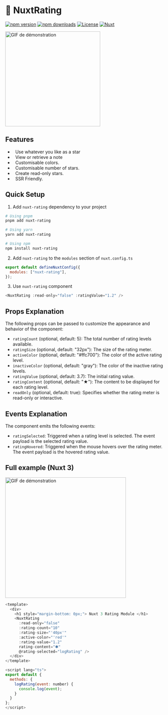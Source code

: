 <!--
Get your module up and running quickly.

Find and replace all on all files (CMD+SHIFT+F):
- Name: My Module
- Package name: nuxt-rating
- Description: My new Nuxt module
-->

# 🌠 NuxtRating

[![npm version][npm-version-src]][npm-version-href]
[![npm downloads][npm-downloads-src]][npm-downloads-href]
[![License][license-src]][license-href]
[![Nuxt][nuxt-src]][nuxt-href]

<img src="https://s11.gifyu.com/images/SQCHN.gif" alt="GIF de démonstration" width="300">

## Features

<!-- Highlight some of the features your module provide here -->

- &nbsp; Use whatever you like as a star
- &nbsp; View or retrieve a note
- &nbsp; Customisable colors.
- &nbsp; Customisable number of stars.
- &nbsp; Create read-only stars.
- &nbsp; SSR Friendly.

## Quick Setup

1. Add `nuxt-rating` dependency to your project

```bash
# Using pnpm
pnpm add nuxt-rating

# Using yarn
yarn add nuxt-rating

# Using npm
npm install nuxt-rating
```

2. Add `nuxt-rating` to the `modules` section of `nuxt.config.ts`

```js
export default defineNuxtConfig({
  modules: ["nuxt-rating"],
});
```

3. Use `nuxt-rating` component

```js
<NuxtRating :read-only="false" :ratingValue="1.2" />
```

## Props Explanation

The following props can be passed to customize the appearance and behavior of the component:

- `ratingCount` (optional, default: 5): The total number of rating levels available.
- `ratingSize` (optional, default: "32px"): The size of the rating meter.
- `activeColor` (optional, default: "#ffc700"): The color of the active rating level.
- `inactiveColor` (optional, default: "gray"): The color of the inactive rating levels.
- `ratingValue` (optional, default: 3.7): The initial rating value.
- `ratingContent` (optional, default: "★"): The content to be displayed for each rating level.
- `readOnly` (optional, default: true): Specifies whether the rating meter is read-only or interactive.

## Events Explanation

The component emits the following events:

- `ratingSelected`: Triggered when a rating level is selected. The event payload is the selected rating value.
- `ratingHovered`: Triggered when the mouse hovers over the rating meter. The event payload is the hovered rating value.

## Full example (Nuxt 3)

<img src="https://i.postimg.cc/qvhQtkWk/Nuxt-Rating-Example2.png" alt="GIF de démonstration" width="381">

```js
<template>
  <div>
    <h1 style="margin-bottom: 0px;"> Nuxt 3 Rating Module </h1>
    <NuxtRating
      :read-only="false"
      :rating-count="10"
      :rating-size="'40px'"
      :active-color="'red'"
      :rating-value="1.2"
      rating-content="🞺"
      @rating-selected="logRating" />
  </div>
</template>

<script lang="ts">
export default {
  methods: {
    logRating(event: number) {
      console.log(event);
    }
  }
};
</script>
```

<!-- Badges -->

[npm-version-src]: https://img.shields.io/npm/v/nuxt-rating/latest.svg?style=flat&colorA=18181B&colorB=28CF8D
[npm-version-href]: https://npmjs.com/package/nuxt-rating
[npm-downloads-src]: https://img.shields.io/npm/dm/nuxt-rating.svg?style=flat&colorA=18181B&colorB=28CF8D
[npm-downloads-href]: https://npmjs.com/package/nuxt-rating
[license-src]: https://img.shields.io/npm/l/nuxt-rating.svg?style=flat&colorA=18181B&colorB=28CF8D
[license-href]: https://npmjs.com/package/nuxt-rating/blob/main/LICENSE
[nuxt-src]: https://img.shields.io/badge/Nuxt-18181B?logo=nuxt.js
[nuxt-href]: https://nuxt.com
